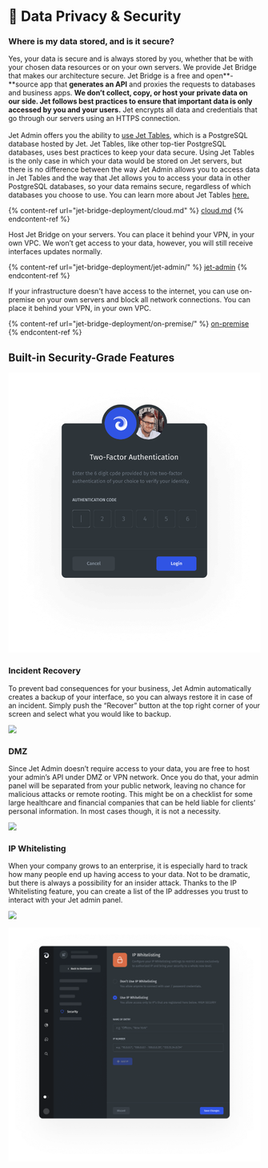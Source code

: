 # 🔐 Data Privacy & Security

### **Where is my data stored, and is it secure?**

Yes, your data is secure and is always stored by you, whether that be with your chosen data resources or on your own servers. We provide Jet Bridge that makes our architecture secure. Jet Bridge is a free and open**-**source app that **generates an API** and proxies the requests to databases and business apps. **We don’t collect, copy, or host your private data on our side. Jet follows best practices to ensure that important data is only accessed by you and your users.** Jet encrypts all data and credentials that go through our servers using an HTTPS connection.\
\
Jet Admin offers you the ability to [use Jet Tables](https://docs.jetadmin.io/user-guide/integrations/jet-tables), which is a PostgreSQL database hosted by Jet. Jet Tables, like other top-tier PostgreSQL databases, uses best practices to keep your data secure.  Using Jet Tables is the only case in which your data would be stored on Jet servers, but there is no difference between the way Jet Admin allows you to access data in Jet Tables and the way that Jet allows you to access your data in other PostgreSQL databases, so your data remains secure, regardless of which databases you choose to use. You can learn more about Jet Tables [here.](https://docs.jetadmin.io/user-guide/integrations/jet-tables)

{% content-ref url="jet-bridge-deployment/cloud.md" %}
[cloud.md](jet-bridge-deployment/cloud.md)
{% endcontent-ref %}

Host Jet Bridge on your servers. You can place it behind your VPN, in your own VPC. We won’t get access to your data, however, you will still receive interfaces updates normally.

{% content-ref url="jet-bridge-deployment/jet-admin/" %}
[jet-admin](jet-bridge-deployment/jet-admin/)
{% endcontent-ref %}

If your infrastructure doesn't have access to the internet, you can use on-premise on your own servers and block all network connections. You can place it behind your VPN, in your own VPC.

{% content-ref url="jet-bridge-deployment/on-premise/" %}
[on-premise](jet-bridge-deployment/on-premise/)
{% endcontent-ref %}

## Built-in Security-Grade Features <a href="#built-in-security-grade-features" id="built-in-security-grade-features"></a>



![](<.gitbook/assets/image (738).png>)

### Incident Recovery <a href="#incident-recovery" id="incident-recovery"></a>

To prevent bad consequences for your business, Jet Admin automatically creates a backup of your interface, so you can always restore it in case of an incident. Simply push the “Recover” button at the top right corner of your screen and select what you would like to backup.

![](https://gblobscdn.gitbook.com/assets%2F-LQ08RFAKZvFADEiXKFy%2F-MGOKqrFcjeSkw6nnATM%2F-MGOUO-nRbXuxE22JoX4%2Frecover-dark%402x.png?alt=media\&token=0e3f32a9-fb29-4994-90ca-a59867b59763)

### DMZ <a href="#dmz" id="dmz"></a>

Since Jet Admin doesn’t require access to your data, you are free to host your admin’s API under DMZ or VPN network. Once you do that, your admin panel will be separated from your public network, leaving no chance for malicious attacks or remote rooting. This might be on a checklist for some large healthcare and financial companies that can be held liable for clients’ personal information. In most cases though, it is not a necessity.

![](https://gblobscdn.gitbook.com/assets%2F-LQ08RFAKZvFADEiXKFy%2F-LqpSrnI1pd1VctEG1LG%2F-LqpT2hOOG5k1OjEq6wb%2Fhow-it-works-dmz%402x.png?alt=media\&token=95609ba5-139e-4fe6-96e5-d04f0bfc51be)

### IP Whitelisting <a href="#ip-whitelisting" id="ip-whitelisting"></a>

When your company grows to an enterprise, it is especially hard to track how many people end up having access to your data. Not to be dramatic, but there is always a possibility for an insider attack. Thanks to the IP Whitelisting feature, you can create a list of the IP addresses you trust to interact with your Jet admin panel.

![](https://gblobscdn.gitbook.com/assets%2F-LQ08RFAKZvFADEiXKFy%2F-MGOKqrFcjeSkw6nnATM%2F-MGOTdTe6mXTbHxt3C3W%2Fimage.png?alt=media\&token=2ab666d4-64f4-4442-99f5-df9da7aee466)

![](<.gitbook/assets/image (739).png>)
